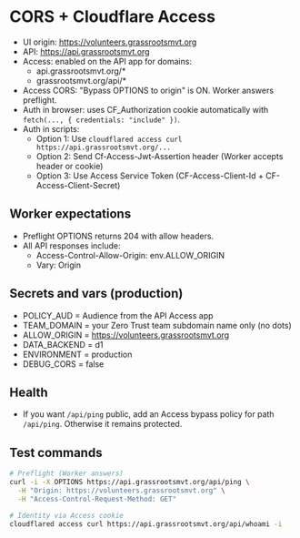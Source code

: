# CORS + Cloudflare Access

- UI origin: https://volunteers.grassrootsmvt.org
- API: https://api.grassrootsmvt.org
- Access: enabled on the API app for domains:
  - api.grassrootsmvt.org/*
  - grassrootsmvt.org/api/*
- Access CORS: "Bypass OPTIONS to origin" is ON. Worker answers preflight.
- Auth in browser: uses CF_Authorization cookie automatically with `fetch(..., { credentials: "include" })`.
- Auth in scripts:
  - Option 1: Use `cloudflared access curl https://api.grassrootsmvt.org/...`
  - Option 2: Send Cf-Access-Jwt-Assertion header (Worker accepts header or cookie)
  - Option 3: Use Access Service Token (CF-Access-Client-Id + CF-Access-Client-Secret)

## Worker expectations
- Preflight OPTIONS returns 204 with allow headers.
- All API responses include:
  - Access-Control-Allow-Origin: env.ALLOW_ORIGIN
  - Vary: Origin

## Secrets and vars (production)
- POLICY_AUD = Audience from the API Access app
- TEAM_DOMAIN = your Zero Trust team subdomain name only (no dots)
- ALLOW_ORIGIN = https://volunteers.grassrootsmvt.org
- DATA_BACKEND = d1
- ENVIRONMENT = production
- DEBUG_CORS = false

## Health
- If you want `/api/ping` public, add an Access bypass policy for path `/api/ping`. Otherwise it remains protected.

## Test commands
```bash
# Preflight (Worker answers)
curl -i -X OPTIONS https://api.grassrootsmvt.org/api/ping \
  -H "Origin: https://volunteers.grassrootsmvt.org" \
  -H "Access-Control-Request-Method: GET"

# Identity via Access cookie
cloudflared access curl https://api.grassrootsmvt.org/api/whoami -i
```